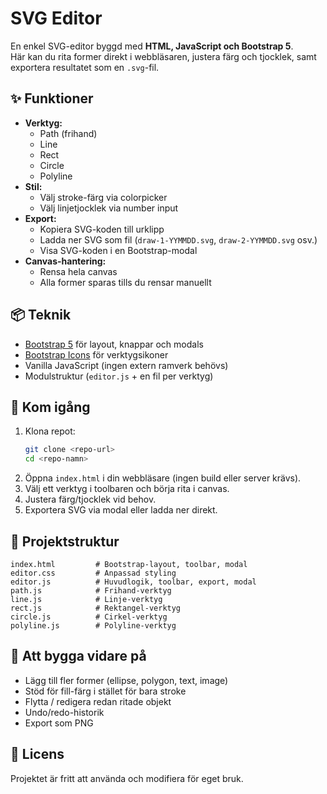 # SVG Editor

En enkel SVG-editor byggd med **HTML, JavaScript och Bootstrap 5**.  
Här kan du rita former direkt i webbläsaren, justera färg och tjocklek, samt exportera resultatet som en `.svg`-fil.

## ✨ Funktioner
- **Verktyg:**
  - Path (frihand)
  - Line
  - Rect
  - Circle
  - Polyline
- **Stil:**
  - Välj stroke-färg via colorpicker
  - Välj linjetjocklek via number input
- **Export:**
  - Kopiera SVG-koden till urklipp
  - Ladda ner SVG som fil (`draw-1-YYMMDD.svg`, `draw-2-YYMMDD.svg` osv.)
  - Visa SVG-koden i en Bootstrap-modal
- **Canvas-hantering:**
  - Rensa hela canvas
  - Alla former sparas tills du rensar manuellt

## 📦 Teknik
- [Bootstrap 5](https://getbootstrap.com/) för layout, knappar och modals
- [Bootstrap Icons](https://icons.getbootstrap.com/) för verktygsikoner
- Vanilla JavaScript (ingen extern ramverk behövs)
- Modulstruktur (`editor.js` + en fil per verktyg)

## 🚀 Kom igång
1. Klona repot:
   ```bash
   git clone <repo-url>
   cd <repo-namn>
   ```
2. Öppna `index.html` i din webbläsare (ingen build eller server krävs).
3. Välj ett verktyg i toolbaren och börja rita i canvas.
4. Justera färg/tjocklek vid behov.
5. Exportera SVG via modal eller ladda ner direkt.

## 📂 Projektstruktur
```
index.html         # Bootstrap-layout, toolbar, modal
editor.css         # Anpassad styling
editor.js          # Huvudlogik, toolbar, export, modal
path.js            # Frihand-verktyg
line.js            # Linje-verktyg
rect.js            # Rektangel-verktyg
circle.js          # Cirkel-verktyg
polyline.js        # Polyline-verktyg
```

## 🔧 Att bygga vidare på
- Lägg till fler former (ellipse, polygon, text, image)
- Stöd för fill-färg i stället för bara stroke
- Flytta / redigera redan ritade objekt
- Undo/redo-historik
- Export som PNG

## 📄 Licens
Projektet är fritt att använda och modifiera för eget bruk.
